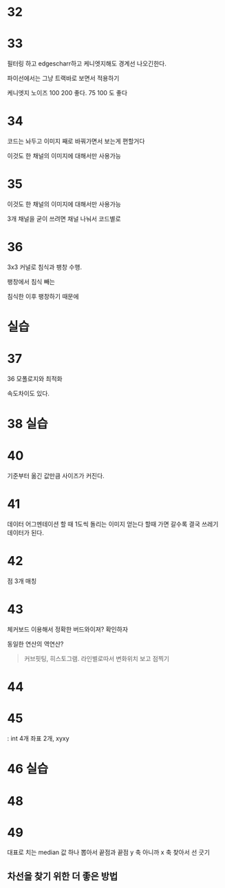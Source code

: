# 32


# 33

필터링 하고 edgescharr하고 케니엣지해도 경계선 나오긴한다.

파이선에서는 그냥 트랙바로 보면서 적용하기

케니엣지 노이즈  100 200 좋다.  75 100 도 좋다

# 34

코드는 놔두고 이미지 째로 바꿔가면서 보는게 편할거다

이것도 한 채널의 이미지에 대해서만 사용가능

# 35

이것도 한 채널의 이미지에 대해서만 사용가능

3개 채널을 굳이 쓰려면 채널 나눠서 코드별로 

# 36

3x3 커널로 침식과 팽창 수행.

팽창에서 침식 빼는

침식한 이후 팽창하기 때문에 

# 실습

# 37

36 모폴로지와 최적화

속도차이도 있다.

# 38 실습

#

# 40

기준부터 옮긴 값만큼 사이즈가 커진다.

# 41

데이터 어그멘테이션 할 때 1도씩 돌리는 이미지 얻는다 할때 가면 갈수록 결국 쓰레기 데이터가 된다.

# 42

점 3개 매칭


# 43

체커보드 이용해서 정확한 버드와이져? 확인하자

동일한 연산의 역연산?


>커브핏팅, 히스토그램. 라인별로따서 변화위치 보고 점찍기

# 44

# 45

<vec4i> : int 4개 좌표 2개, xyxy

# 46 실습



# 48

# 49

대표로 치는 median 값 하나 뽑아서 끝점과 끝점 y 축 아니까 x 축 찾아서 선 긋기


## 차선을 찾기 위한 더 좋은 방법

